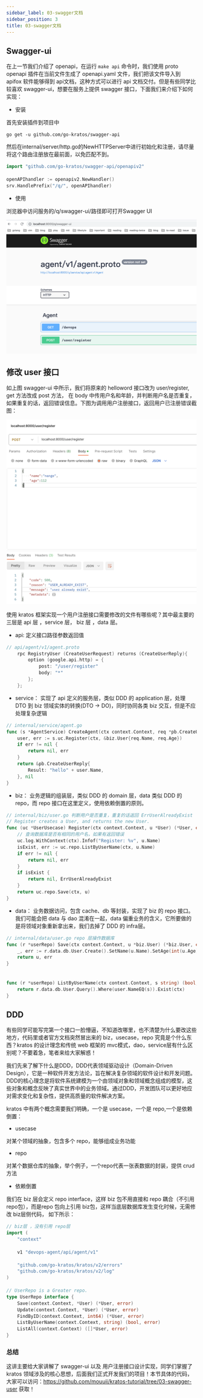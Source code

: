 ```yaml
---
sidebar_label: 03-swagger文档
sidebar_position: 3
title: 03-swagger文档
---
```


## Swagger-ui

在上一节我们介绍了 openapi，在运行 `make api` 命令时，我们使用 proto openapi 插件在当前文件生成了 openapi.yaml 文件，我们把该文件导入到 apifox 软件能够得到 api文档，这种方式可以进行 api 文档交付。但是有些同学比较喜欢 swagger-ui，想要在服务上提供 swagger 接口，下面我们来介绍下如何实现：

- 安装

首先安装插件到项目中
```shell
go get -u github.com/go-kratos/swagger-api
```
然后在internal/server/http.go的NewHTTPServer中进行初始化和注册，请尽量将这个路由注册放在最前面，以免匹配不到。

```go
import "github.com/go-kratos/swagger-api/openapiv2"

openAPIhandler := openapiv2.NewHandler()
srv.HandlePrefix("/q/", openAPIhandler)
```
- 使用

浏览器中访问服务的/q/swagger-ui/路径即可打开Swagger UI

![](https://raw.githubusercontent.com/mouuii/picture/master/%E6%88%AA%E5%B1%8F2023-06-27%20%E4%B8%8B%E5%8D%886.13.31.png)


## 修改 user 接口

如上图 swagger-ui 中所示，我们将原来的 helloword 接口改为 user/register, get 方法改成 post 方法， 在 body 中传用户名和年龄，并判断用户名是否重复，如果重复的话，返回错误信息。下图为调用用户注册接口，返回用户已注册错误截图：

![](https://raw.githubusercontent.com/mouuii/picture/master/%E6%88%AA%E5%B1%8F2023-06-27%20%E4%B8%8B%E5%8D%887.22.28.png)


使用 kratos 框架实现一个用户注册接口需要修改的文件有哪些呢？其中最主要的三层是 api 层 ，service 层， biz 层 ，data 层。
- api: 定义接口路径参数返回值



```go
// api/agent/v1/agent.proto 
	rpc RegistryUser (CreateUserRequest) returns (CreateUserReply){
		option (google.api.http) = {
			post: "/user/register"
			body: "*"
		};
	};
```

- service： 实现了 api 定义的服务层，类似 DDD 的 application 层，处理 DTO 到 biz 领域实体的转换(DTO -> DO)，同时协同各类 biz 交互，但是不应处理复杂逻辑

```go
// internal/service/agent.go
func (s *AgentService) CreateAgent(ctx context.Context, req *pb.CreateUserRequest) (*pb.CreateUserReply, error) {
	user, err := s.uc.Register(ctx, &biz.User{req.Name, req.Age})
	if err != nil {
		return nil, err
	}
	return &pb.CreateUserReply{
		Result: "hello" + user.Name,
	}, nil
}
```

- biz： 业务逻辑的组装层，类似 DDD 的 domain 层，data 类似 DDD 的 repo，而 repo 接口在这里定义，使用依赖倒置的原则。


```go
// internal/biz/user.go 判断用户是否重复，重复的话返回 ErrUserAlreadyExist
// Register creates a User, and returns the new User.
func (uc *UserUsecase) Register(ctx context.Context, u *User) (*User, error) {
	// 查询数据库是否有相同的用户名，如果有返回错误
	uc.log.WithContext(ctx).Infof("Register: %v", u.Name)
	isExist, err := uc.repo.ListByUserName(ctx, u.Name)
	if err != nil {
		return nil, err
	}
	if isExist {
		return nil, ErrUserAlreadyExist
	}
	return uc.repo.Save(ctx, u)
}

```

- data： 业务数据访问，包含 cache、db 等封装，实现了 biz 的 repo 接口。我们可能会把 data 与 dao 混淆在一起，data 偏重业务的含义，它所要做的是将领域对象重新拿出来，我们去掉了 DDD 的 infra层。

```go
// internal/data/user.go repo 层操作数据库
func (r *userRepo) Save(ctx context.Context, u *biz.User) (*biz.User, error) {
	_, err := r.data.db.User.Create().SetName(u.Name).SetAge(int(u.Age)).Save(ctx)
	return u, err
}


func (r *userRepo) ListByUserName(ctx context.Context, s string) (bool, error) {
	return r.data.db.User.Query().Where(user.NameEQ(s)).Exist(ctx)
}

```
## DDD

有些同学可能写完第一个接口一脸懵逼，不知道改哪里，也不清楚为什么要改这些地方，代码里或者官方文档突然冒出来的 biz，usecase，repo 究竟是个什么东西？kratos 的设计理念和传统 web 框架的 mvc模式，dao，service层有什么区别呢？不要着急，笔者来给大家解惑！


我们先来了解下什么是DDD，DDD代表领域驱动设计（Domain-Driven Design），它是一种软件开发方法论，旨在解决复杂领域的软件设计和开发问题。DDD的核心理念是将软件系统建模为一个由领域对象和领域概念组成的模型，这些对象和概念反映了真实世界中的业务领域。通过DDD，开发团队可以更好地应对需求变化和复杂性，提供高质量的软件解决方案。

kratos 中有两个概念需要我们明确，一个是 usecase，一个是 repo,一个是依赖倒置：

- usecase 

对某个领域的抽象，包含多个 repo，能够组成业务功能

- repo

对某个数据仓库的抽象，举个例子，一个repo代表一张表数据的封装，提供 crud 方法

- 依赖倒置
  
我们在 biz 层会定义 repo interface，这样 biz 包不用直接和 repo 耦合（不引用repo包），而是repo 包向上引用 biz包，这样当底层数据库发生变化时候，无需修改 biz层侧代码， 如下所示：

```go
// biz层 ，没有引用 repo层
import (
	"context"

	v1 "devops-agent/api/agent/v1"

	"github.com/go-kratos/kratos/v2/errors"
	"github.com/go-kratos/kratos/v2/log"
)

// UserRepo is a Greater repo.
type UserRepo interface {
	Save(context.Context, *User) (*User, error)
	Update(context.Context, *User) (*User, error)
	FindByID(context.Context, int64) (*User, error)
	ListByUserName(context.Context, string) (bool, error)
	ListAll(context.Context) ([]*User, error)
}
```

### 总结

这讲主要给大家讲解了 swagger-ui 以及 用户注册接口设计实现，同学们掌握了 kratos 领域涉及的核心思想，后面我们正式开发我们的项目！本节具体的代码，大家可以访问：https://github.com/mouuii/kratos-tutorial/tree/03-swagger-user 获取！